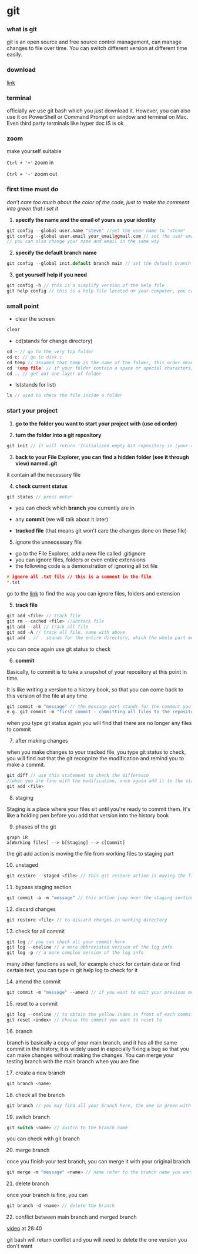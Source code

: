 # git

### what is git

git is an open source and free source control management, can manage changes to file over time. You can switch different version at different time easily.

### download

[link](www.git-scm.com)

### terminal

officially we use git bash which you just download it. However, you can also use it on PowerShell or Command Prompt on window and terminal on Mac. Even third party terminals like hyper doc IS is ok

### zoom

make yourself suitable

`Ctrl + '+'` zoom in

`Ctrl + '-'` zoom out

### first time must do 

*don't care too much about the color of the code, just to make the comment into green that i set it*

1. **specify the name and the email of yours as your identity**

```c++
git config --global user.name "steve" //set the user name to "steve"
git config --global user.email your_email@gmail.com // set the user email to ...
// you can also change your name and email in the same way
```

2. **specify the default branch name**

```c++
git config --global init.default branch main // set the default branch to "main", we will talk about the branch later 
```

3. **get yourself help if you need**

```c++
git config -h // this is a simplify version of the help file
git help config // this is a help file located on your computer, you can check out it anytime you want
```

### small point

* clear the screen

```c++
clear
```

* cd(stands for change directory)

```c++
cd ~ // go to the very top folder
cd c: // go to disk c
cd temp // assumed that temp is the name of the folder, this order means to go into it
cd 'temp file' // if your folder contain a space or special characters, remember to use '' to enclose the folder name
cd .. // get out one layer of folder
```

* ls(stands for list)

```c++
ls // used to check the file inside a folder
```

### start your project

1. **go to the folder you want to start your project with (use cd order)**

2. **turn the folder into a git repository**

```c++
git init // it will return 'Initialized empty Git repository in (your address)'
```

3. **back to your File Explorer, you can find a hidden folder (see it through view) named .git**

it contain all the necessary file

4. **check current status**

```c++
git status // press enter
```

* you can check which **branch** you currently are in 
* any **commit** (we will talk about it later)

* **tracked file** (that means git won't care the changes done on these file)

5. ignore the unnecessary file

* go to the File Explorer, add a new file called .gitignore
* you can ignore files, folders or even entire extensions
* the following code is a demonstration of ignoring all txt file

```c++
# ignore all .txt fils // this is a comment in the file
*.txt
```

go to the [link](https://github.com/github/gitignore) to find the way you can ignore files, folders and extension



5. **track file**

```c++
git add <file> // track file
git rm --cached <file> //untrack file
git add --all // track all file
git add -A // track all file, same with above
git add . // . stands for the entire directory, which the whole part means to add the whole directory
```

you can once again use git status to check 

6. **commit**

Basically, to commit is to take a snapshot of your repository at this point in time.

It is like writing a version to a history book, so that you can come back to this version of the file at any time

```c++
git commit -m "message" // the message part stands for the comment you want to write for yourself so you can recognize when you come back
e.g. git commit -m "first commit - committing all files to the repository"
```

when you type git status again you will find that there are no longer any files to commit

7. after making changes

when you make changes to your tracked file, you type git status to check, you will find out that the git recognize the modification and remind you to make a commit.

```c++
git diff // use this statement to check the difference
//when you are fine with the modification, once again add it to the staging
git add <file>

```

8. staging

Staging is a place where your files sit until you're ready to commit them. It's like a holding pen before you add that version into the history book

9. phases of the git

```mermaid
graph LR
a[Working files] --> b[Staging] --> c[Commit]
```

the git add action is moving the file from working files to staging part

10. unstaged

```c++
git restore --staged <file> // this git restore action is moving the file from staging phase to working file
```

11. bypass staging section

```c++
git commit -a -m "message" // this action jump over the staging section from working file to the commit section
```

12. discard changes

```c++
git restore <file> // to discard changes in working directory
```

13. check for all commit

```c++
git log // you can check all your commit here
git log --oneline // a more abbreviated verison of the log info
git log -p // a more complex version of the log info
```

many other functions as well, for example check for certain date or find certain text, you can type in git help log to check for it

14. amend the commit

```c++
git commit -m "message" --amend // if you want to edit your previous messgae 
```

15. reset to a commit

```c++
git log --oneline // to obtain the yellow index in front of each commit
git reset <index> // choose the commit you want to reset to 
```

16. branch

branch is basically a copy of your main branch, and it has all the same commit in the history, it is widely used in especially fixing a bug so that you can make changes without making the changes. You can merge your testing branch with the main branch when you are fine

17. create a new branch

```c++
git branch <name>
```

18. check all the branch

```c++
git branch // you may find all your branch here, the one in green with asterisk in the front of its name is your current branch
```

19. switch branch

```c++
git switch <name> // switch to the branch name
```

you can check with git branch

20. merge branch

once you finish your test branch, you can merge it with your original branch

```c++
git merge -m "message" <name> // name refer to the branch name you want to merge
```

21. delete branch

once your branch is fine, you can 

```c++
git branch -d <name> // delete the branch
```

22. conflict between main branch and merged branch

[video](https://www.youtube.com/watch?v=tRZGeaHPoaw) at 28:40 

git bash will return conflict and you will need to delete the one version you don't want
